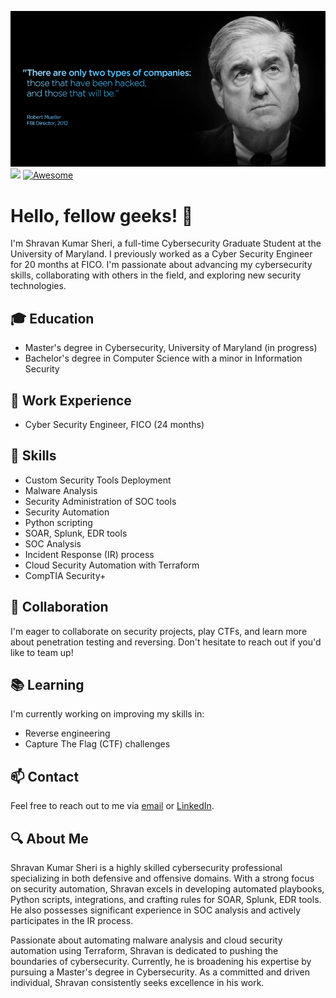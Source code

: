![banner](https://github.com/Sheri98/Sheri98/blob/main/548fae453086e729c1c3892c00a68a7a.png?v=4&s=500)
![](https://komarev.com/ghpvc/?username=Sheri98&color=blue)
[![Awesome](https://awesome.re/badge-flat2.svg)](https://awesome.re)

# Hello, fellow geeks! 👋

I'm Shravan Kumar Sheri, a full-time Cybersecurity Graduate Student at the University of Maryland. I previously worked as a Cyber Security Engineer for 20 months at FICO. I'm passionate about advancing my cybersecurity skills, collaborating with others in the field, and exploring new security technologies. 

## 🎓 Education

- Master's degree in Cybersecurity, University of Maryland (in progress)
- Bachelor's degree in Computer Science with a minor in Information Security

## 💼 Work Experience

- Cyber Security Engineer, FICO (24 months)

## 🌟 Skills

- Custom Security Tools Deployment
- Malware Analysis
- Security Administration of SOC tools
- Security Automation
- Python scripting
- SOAR, Splunk, EDR tools
- SOC Analysis
- Incident Response (IR) process
- Cloud Security Automation with Terraform
- CompTIA Security+

## 🤝 Collaboration

I'm eager to collaborate on security projects, play CTFs, and learn more about penetration testing and reversing. Don't hesitate to reach out if you'd like to team up!

## 📚 Learning

I'm currently working on improving my skills in:

- Reverse engineering
- Capture The Flag (CTF) challenges

## 📫 Contact

Feel free to reach out to me via [email](mailto:shravankumarsheri39@gmail.com) or [LinkedIn](https://www.linkedin.com/in/shravankumarsheri/).

## 🔍 About Me

Shravan Kumar Sheri is a highly skilled cybersecurity professional specializing in both defensive and offensive domains. With a strong focus on security automation, Shravan excels in developing automated playbooks, Python scripts, integrations, and crafting rules for SOAR, Splunk, EDR tools. He also possesses significant experience in SOC analysis and actively participates in the IR process.

Passionate about automating malware analysis and cloud security automation using Terraform, Shravan is dedicated to pushing the boundaries of cybersecurity. Currently, he is broadening his expertise by pursuing a Master's degree in Cybersecurity. As a committed and driven individual, Shravan consistently seeks excellence in his work.
